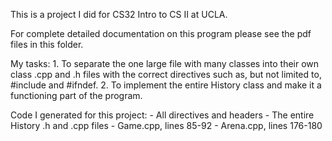 This is a project I did for CS32 Intro to CS II at UCLA.

For complete detailed documentation on this program please see the pdf files in this folder.

My tasks:
	1. To separate the one large file with many classes into their own class .cpp and 
		.h files with the correct directives such as, but not limited to, #include and 
		#ifndef.
	2. To implement the entire History class and make it a functioning part of the 
		program.

Code I generated for this project:
	- All directives and headers
	- The entire History .h and .cpp files
	- Game.cpp, lines 85-92
	- Arena.cpp, lines 176-180
